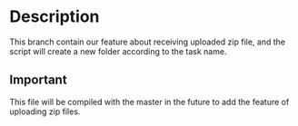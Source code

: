 # Description

This branch contain our feature about receiving uploaded zip file, and the script will create a new folder according to the task name.

## Important
This file will be compiled with the master in the future to add the feature of uploading zip files.